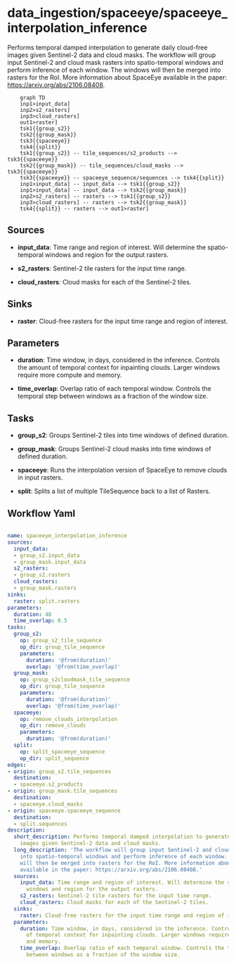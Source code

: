 # data_ingestion/spaceeye/spaceeye_interpolation_inference

Performs temporal damped interpolation to generate daily cloud-free images given Sentinel-2 data and cloud masks. The workflow will group input Sentinel-2 and cloud mask rasters into spatio-temporal windows and perform inference of each window. The windows will then be merged into rasters for the RoI. More information about SpaceEye available in the paper: https://arxiv.org/abs/2106.08408.

```{mermaid}
    graph TD
    inp1>input_data]
    inp2>s2_rasters]
    inp3>cloud_rasters]
    out1>raster]
    tsk1{{group_s2}}
    tsk2{{group_mask}}
    tsk3{{spaceeye}}
    tsk4{{split}}
    tsk1{{group_s2}} -- tile_sequences/s2_products --> tsk3{{spaceeye}}
    tsk2{{group_mask}} -- tile_sequences/cloud_masks --> tsk3{{spaceeye}}
    tsk3{{spaceeye}} -- spaceeye_sequence/sequences --> tsk4{{split}}
    inp1>input_data] -- input_data --> tsk1{{group_s2}}
    inp1>input_data] -- input_data --> tsk2{{group_mask}}
    inp2>s2_rasters] -- rasters --> tsk1{{group_s2}}
    inp3>cloud_rasters] -- rasters --> tsk2{{group_mask}}
    tsk4{{split}} -- rasters --> out1>raster]
```

## Sources

- **input_data**: Time range and region of interest. Will determine the spatio-temporal windows and region for the output rasters.

- **s2_rasters**: Sentinel-2 tile rasters for the input time range.

- **cloud_rasters**: Cloud masks for each of the Sentinel-2 tiles.

## Sinks

- **raster**: Cloud-free rasters for the input time range and region of interest.

## Parameters

- **duration**: Time window, in days, considered in the inference. Controls the amount of temporal context for inpainting clouds. Larger windows require more compute and memory.

- **time_overlap**: Overlap ratio of each temporal window. Controls the temporal step between windows as a fraction of the window size.

## Tasks

- **group_s2**: Groups Sentinel-2 tiles into time windows of defined duration.

- **group_mask**: Groups Sentinel-2 cloud masks into time windows of defined duration.

- **spaceeye**: Runs the interpolation version of SpaceEye to remove clouds in input rasters.

- **split**: Splits a list of multiple TileSequence back to a list of Rasters.

## Workflow Yaml

```yaml

name: spaceeye_interpolation_inference
sources:
  input_data:
  - group_s2.input_data
  - group_mask.input_data
  s2_rasters:
  - group_s2.rasters
  cloud_rasters:
  - group_mask.rasters
sinks:
  raster: split.rasters
parameters:
  duration: 48
  time_overlap: 0.5
tasks:
  group_s2:
    op: group_s2_tile_sequence
    op_dir: group_tile_sequence
    parameters:
      duration: '@from(duration)'
      overlap: '@from(time_overlap)'
  group_mask:
    op: group_s2cloudmask_tile_sequence
    op_dir: group_tile_sequence
    parameters:
      duration: '@from(duration)'
      overlap: '@from(time_overlap)'
  spaceeye:
    op: remove_clouds_interpolation
    op_dir: remove_clouds
    parameters:
      duration: '@from(duration)'
  split:
    op: split_spaceeye_sequence
    op_dir: split_sequence
edges:
- origin: group_s2.tile_sequences
  destination:
  - spaceeye.s2_products
- origin: group_mask.tile_sequences
  destination:
  - spaceeye.cloud_masks
- origin: spaceeye.spaceeye_sequence
  destination:
  - split.sequences
description:
  short_description: Performs temporal damped interpolation to generate daily cloud-free
    images given Sentinel-2 data and cloud masks.
  long_description: 'The workflow will group input Sentinel-2 and cloud mask rasters
    into spatio-temporal windows and perform inference of each window. The windows
    will then be merged into rasters for the RoI. More information about SpaceEye
    available in the paper: https://arxiv.org/abs/2106.08408.'
  sources:
    input_data: Time range and region of interest. Will determine the spatio-temporal
      windows and region for the output rasters.
    s2_rasters: Sentinel-2 tile rasters for the input time range.
    cloud_rasters: Cloud masks for each of the Sentinel-2 tiles.
  sinks:
    raster: Cloud-free rasters for the input time range and region of interest.
  parameters:
    duration: Time window, in days, considered in the inference. Controls the amount
      of temporal context for inpainting clouds. Larger windows require more compute
      and memory.
    time_overlap: Overlap ratio of each temporal window. Controls the temporal step
      between windows as a fraction of the window size.


```
